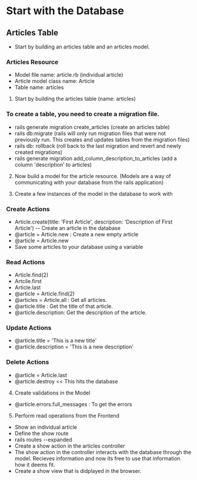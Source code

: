 # Start with the Database

## Articles Table
- Start by building an articles table and an articles model.

### Articles Resource
- Model file name: article.rb (individual article)
- Article model class name: Article
- Table name: articles

1. Start by building the articles table (name: articles)

### To create a table, you need to create a migration file.
- rails generate migration create_articles (create an articles table)
- rails db:migrate (rails will only run migration files that were not previously run. This creates and updates tables from the migration files)
- rails db: rollback (roll back to the last migration and revert and newly created migrations)
- rails generate migration add_column_description_to_articles (add a column 'description' to articles)

2. Now build a model for the article resource. (Models are a way of communicating with your database from the rails application)

3. Create a few instances of the model in the database to work with

### Create Actions
- Article.create(title: 'First Article', description: 'Description of First Article') -- Create an article in the database
- @article = Article.new : Create a new empty article
- @article = Article.new
- Save some articles to your database using a variable

### Read Actions
- Article.find(2)
- Artcile.first
- Article.last
- @article = Article.find(2)
- @articles = Article.all : Get all articles.
- @article.title : Get the title of that article.
- @article.description: Get the description of the article.

### Update Actions
- @article.title = 'This is a new title'
- @article.description = 'This is a new description'

### Delete Actions
- @article = Article.last
- @article.destroy << This hits the database

4. Create validations in the Model
- @article.errors.full_messages : To get the errors

5. Perform read operations from the Frontend
- Show an individual article
- Define the show route
- rails routes --expanded
- Create a show action in the articles controller
- The show action in the controller interacts with the database through the model. Recieves information and now its free to use that information how it deems fit.
- Create a show view that is didplayed in the browser.



